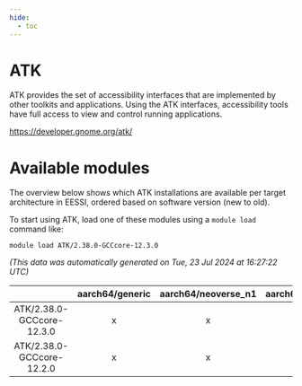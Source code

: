 ```yaml
---
hide:
  - toc
---
```


ATK
===


ATK provides the set of accessibility interfaces that are implemented by other toolkits and applications. Using the ATK interfaces, accessibility tools have full access to view and control running applications.

https://developer.gnome.org/atk/
# Available modules


The overview below shows which ATK installations are available per target architecture in EESSI, ordered based on software version (new to old).

To start using ATK, load one of these modules using a `module load` command like:

```shell
module load ATK/2.38.0-GCCcore-12.3.0
```

*(This data was automatically generated on Tue, 23 Jul 2024 at 16:27:22 UTC)*  

| |aarch64/generic|aarch64/neoverse_n1|aarch64/neoverse_v1|x86_64/generic|x86_64/amd/zen2|x86_64/amd/zen3|x86_64/intel/haswell|x86_64/intel/skylake_avx512|
| :---: | :---: | :---: | :---: | :---: | :---: | :---: | :---: | :---: |
|ATK/2.38.0-GCCcore-12.3.0|x|x|x|x|x|x|x|x|
|ATK/2.38.0-GCCcore-12.2.0|x|x|x|x|x|x|x|x|
